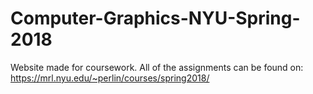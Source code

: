 # Computer-Graphics-NYU-Spring-2018
Website made for coursework.
All of the assignments can be found on:
https://mrl.nyu.edu/~perlin/courses/spring2018/
